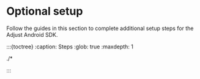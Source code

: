 # Optional setup

Follow the guides in this section to complete additional setup steps for the Adjust Android SDK.

:::{toctree}
:caption: Steps
:glob: true
:maxdepth: 1

./*

:::
